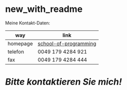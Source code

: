 # new_with_readme

Meine Kontakt-Daten:

| way      | link                                                   |
| -------- | ------------------------------------------------------ |
| homepage | [school-of-programming](http://schoolofprogramming.de) |
| telefon  | 0049 179 4284 921                                      |
| fax      | 0049 179 4284 444 |

# _Bitte kontaktieren Sie mich!_

